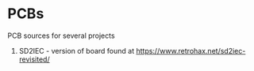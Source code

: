 # PCBs
PCB sources for several projects

1. SD2IEC - version of board found at https://www.retrohax.net/sd2iec-revisited/ 
